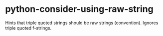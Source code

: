 # python-consider-using-raw-string

Hints that triple quoted strings should be raw strings (convention).
Ignores triple quoted f-strings.